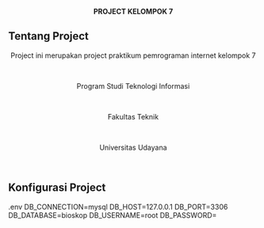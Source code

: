<p align="center"><b>PROJECT KELOMPOK 7</b></p>

## Tentang Project

<p align="center">Project ini merupakan project praktikum pemrograman internet kelompok 7</p><br>
<p align="center">Program Studi Teknologi Informasi</p></br>
<p align="center">Fakultas Teknik</p></br>
<p align="center">Universitas Udayana</p></br>

## Konfigurasi Project
.env
DB_CONNECTION=mysql
DB_HOST=127.0.0.1
DB_PORT=3306
DB_DATABASE=bioskop
DB_USERNAME=root
DB_PASSWORD=